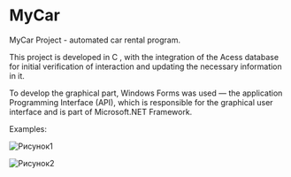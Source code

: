 # MyCar
MyCar Project - automated car rental program.

This project is developed in C , with the integration of the Acess database for initial verification of interaction and updating the necessary information in it.

To develop the graphical part, Windows Forms was used — the application Programming Interface (API), which is responsible for the graphical user interface and is part of Microsoft.NET Framework.

Examples:

  ![Рисунок1](https://github.com/user-attachments/assets/1668e769-1743-4d7f-bf3c-9a8278e0bf9a)

![Рисунок2](https://github.com/user-attachments/assets/5b52aa4f-b41d-4172-bfce-9a29d84ee051)
